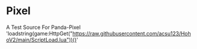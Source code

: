 # Pixel
A Test Source For Panda-Pixel
'loadstring(game:HttpGet("https://raw.githubusercontent.com/acsu123/HohoV2/main/ScriptLoad.lua"))()'

